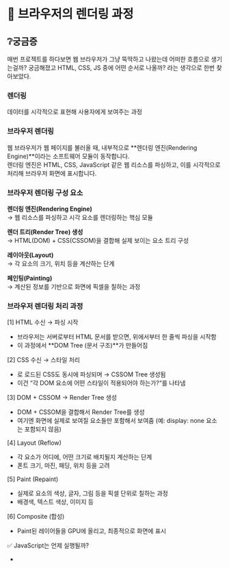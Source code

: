 # 🧠 브라우저의 렌더링 과정

## ❔궁금증
매번 프로젝트를 하다보면 웹 브라우저가 그냥 뚝딱하고 나왔는데 어떠한 흐름으로 생기는걸까? 궁금해졌고 HTML, CSS, JS 중에 어떤 순서로 나올까? 라는 생각으로 한번 찾아보았다.

### 렌더링
데이터를 시각적으로 표현해 사용자에게 보여주는 과정

### 브라우저 렌더링
웹 브라우저가 웹 페이지를 불러올 때, 내부적으로 **렌더링 엔진(Rendering Engine)**이라는 소프트웨어 모듈이 동작합니다.  
렌더링 엔진은 HTML, CSS, JavaScript 같은 웹 리소스를 파싱하고, 이를 시각적으로 처리해 브라우저 화면에 표시합니다.

### 브라우저 렌더링 구성 요소
**렌더링 엔진(Rendering Engine)**  
   → 웹 리소스를 파싱하고 시각 요소를 렌더링하는 핵심 모듈

**렌더 트리(Render Tree) 생성**  
   → HTML(DOM) + CSS(CSSOM)을 결합해 실제 보이는 요소 트리 구성

**레이아웃(Layout)**  
   → 각 요소의 크기, 위치 등을 계산하는 단계

**페인팅(Painting)**  
   → 계산된 정보를 기반으로 화면에 픽셀을 칠하는 과정

### 브라우저 렌더링 처리 과정
[1] HTML 수신 → 파싱 시작
- 브라우저는 서버로부터 HTML 문서를 받으면, 위에서부터 한 줄씩 파싱을 시작함
- 이 과정에서 **DOM Tree (문서 구조)**가 만들어짐


[2] CSS 수신 → 스타일 처리
- <link>로 로드된 CSS도 동시에 파싱되며 → CSSOM Tree 생성됨
- 이건 “각 DOM 요소에 어떤 스타일이 적용되어야 하는가?“를 나타냄

[3] DOM + CSSOM → Render Tree 생성
- DOM + CSSOM을 결합해서 Render Tree를 생성
- 여기엔 화면에 실제로 보여질 요소들만 포함해서 보여줌 (예: display: none 요소는 포함되지 않음)

[4] Layout (Reflow)
- 각 요소가 어디에, 어떤 크기로 배치될지 계산하는 단계
- 폰트 크기, 마진, 패딩, 위치 등을 고려


[5] Paint (Repaint)
- 실제로 요소의 색상, 글자, 그림 등을 픽셀 단위로 칠하는 과정
- 배경색, 텍스트 색상, 이미지 등


[6] Composite (합성)
- Paint된 레이어들을 GPU에 올리고, 최종적으로 화면에 표시


✅ JavaScript는 언제 실행될까?
- <script>는 기본적으로 HTML 파싱을 막아버리고 즉시 실행
- 그래서 보통은 defer/async를 써서 로딩 시점을 조절해


⸻

🔄 전체 흐름 다이어그램으로 정리

HTML 파싱
   ↓
DOM 생성       ← JS 실행 (필요 시 DOM 조작)
   ↓
CSS 파싱
   ↓
CSSOM 생성
   ↓
DOM + CSSOM → Render Tree
   ↓
Layout → Paint → Composite
   ↓
🖥️ 화면 출력

⸻